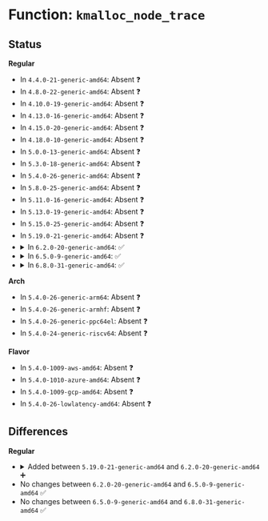 # Function: <code>kmalloc_node_trace</code>

## Status
<b>Regular</b>
<ul>
<li>
In <code>4.4.0-21-generic-amd64</code>: Absent ❓
</li>
<li>
In <code>4.8.0-22-generic-amd64</code>: Absent ❓
</li>
<li>
In <code>4.10.0-19-generic-amd64</code>: Absent ❓
</li>
<li>
In <code>4.13.0-16-generic-amd64</code>: Absent ❓
</li>
<li>
In <code>4.15.0-20-generic-amd64</code>: Absent ❓
</li>
<li>
In <code>4.18.0-10-generic-amd64</code>: Absent ❓
</li>
<li>
In <code>5.0.0-13-generic-amd64</code>: Absent ❓
</li>
<li>
In <code>5.3.0-18-generic-amd64</code>: Absent ❓
</li>
<li>
In <code>5.4.0-26-generic-amd64</code>: Absent ❓
</li>
<li>
In <code>5.8.0-25-generic-amd64</code>: Absent ❓
</li>
<li>
In <code>5.11.0-16-generic-amd64</code>: Absent ❓
</li>
<li>
In <code>5.13.0-19-generic-amd64</code>: Absent ❓
</li>
<li>
In <code>5.15.0-25-generic-amd64</code>: Absent ❓
</li>
<li>
In <code>5.19.0-21-generic-amd64</code>: Absent ❓
</li>
<li>
<details>
<summary>In <code>6.2.0-20-generic-amd64</code>: ✅</summary>

```c
void * kmalloc_node_trace(struct kmem_cache * s, gfp_t gfpflags, int node, size_t size)
```

```json
{
  "name": "kmalloc_node_trace",
  "collision_type": "Unique Global",
  "inline_type": "No",
  "funcs": [
    {
      "addr": 18446744071582652528,
      "name": "kmalloc_node_trace",
      "external": true,
      "loc": "mm/slab_common.c:1072",
      "file": "mm/slab_common.c",
      "inline": "seen, unknown",
      "caller_inline": [],
      "caller_func": [
        "arch/x86/events/amd/core.c:amd_pmu_cpu_prepare",
        "arch/x86/events/amd/core.c:amd_pmu_cpu_prepare",
        "arch/x86/events/intel/core.c:intel_cpuc_prepare",
        "arch/x86/events/intel/core.c:intel_cpuc_prepare",
        "arch/x86/events/intel/core.c:intel_cpuc_prepare",
        "arch/x86/events/intel/ds.c:alloc_pebs_buffer",
        "arch/x86/events/intel/pt.c:pt_addr_filters_init",
        "arch/x86/events/intel/pt.c:pt_buffer_setup_aux",
        "arch/x86/kernel/cpu/resctrl/core.c:domain_add_cpu",
        "arch/x86/kernel/apic/io_apic.c:__add_pin_to_irq_node",
        "arch/x86/kernel/apic/x2apic_uv_x.c:uv_system_init_hub",
        "arch/x86/kernel/apic/x2apic_cluster.c:x2apic_prepare_cpu",
        "arch/x86/platform/uv/uv_irq.c:uv_domain_alloc",
        "arch/x86/platform/uv/uv_nmi.c:uv_nmi_setup_common",
        "kernel/workqueue.c:get_unbound_pool",
        "kernel/workqueue.c:alloc_worker",
        "kernel/smpboot.c:__smpboot_create_thread",
        "kernel/sched/fair.c:alloc_fair_sched_group",
        "kernel/sched/fair.c:alloc_fair_sched_group",
        "kernel/sched/build_utility.c:__sdt_alloc",
        "kernel/irq/irqdesc.c:alloc_desc",
        "kernel/irq/irqdomain.c:irq_domain_push_irq",
        "kernel/irq/irqdomain.c:irq_domain_alloc_irqs_locked",
        "kernel/taskstats.c:add_del_listener",
        "kernel/events/core.c:perf_event_init_cpu",
        "kernel/events/core.c:perf_event_parse_addr_filter",
        "mm/mempool.c:mempool_create",
        "mm/backing-dev.c:bdi_alloc",
        "mm/vmalloc.c:__get_vm_area_node",
        "mm/zswap.c:zswap_dstmem_prepare",
        "mm/zswap.c:zswap_dstmem_prepare",
        "mm/sparse.c:sparse_index_alloc",
        "mm/memcontrol.c:mem_cgroup_init",
        "mm/memcontrol.c:mem_cgroup_alloc",
        "mm/hugetlb_cgroup.c:hugetlb_cgroup_css_alloc",
        "block/elevator.c:elevator_alloc",
        "block/blk-flush.c:blk_alloc_flush_queue",
        "block/blk-mq.c:blk_mq_alloc_hctx",
        "block/blk-mq-tag.c:blk_mq_init_tags",
        "block/genhd.c:__alloc_disk_node",
        "block/blk-cgroup.c:blkg_alloc",
        "block/blk-throttle.c:blk_throtl_init",
        "block/blk-throttle.c:throtl_pd_alloc",
        "block/mq-deadline.c:dd_init_sched",
        "io_uring/io-wq.c:io_wq_create",
        "io_uring/io-wq.c:create_io_worker",
        "lib/sbitmap.c:sbitmap_queue_init_node",
        "drivers/usb/host/xhci-mem.c:xhci_alloc_command",
        "drivers/usb/host/xhci-mem.c:xhci_alloc_command",
        "drivers/usb/host/xhci-mem.c:scratchpad_alloc",
        "drivers/usb/host/xhci-mem.c:xhci_alloc_tt_info",
        "drivers/usb/host/xhci-mem.c:xhci_alloc_stream_info",
        "drivers/usb/host/xhci-mem.c:xhci_alloc_container_ctx",
        "drivers/usb/host/xhci-mem.c:xhci_ring_alloc",
        "drivers/usb/host/xhci-mem.c:xhci_segment_alloc",
        "drivers/md/dm.c:dm_get_table_device",
        "drivers/md/dm-table.c:dm_table_alloc_md_mempools",
        "drivers/md/dm-rq.c:dm_mq_init_request_queue",
        "net/core/page_pool.c:page_pool_create",
        "net/core/skmsg.c:sk_psock_init",
        "net/ipv4/tcp.c:__tcp_alloc_md5sig_pool"
      ]
    }
  ],
  "symbols": [
    {
      "addr": 18446744071582652528,
      "name": "kmalloc_node_trace",
      "section": ".text",
      "bind": "STB_GLOBAL",
      "size": 163
    }
  ]
}
```
</details>
</li>
<li>
<details>
<summary>In <code>6.5.0-9-generic-amd64</code>: ✅</summary>

```c
void * kmalloc_node_trace(struct kmem_cache * s, gfp_t gfpflags, int node, size_t size)
```

```json
{
  "name": "kmalloc_node_trace",
  "collision_type": "Unique Global",
  "inline_type": "No",
  "funcs": [
    {
      "addr": 18446744071582862048,
      "name": "kmalloc_node_trace",
      "external": true,
      "loc": "mm/slab_common.c:1086",
      "file": "mm/slab_common.c",
      "inline": "seen, unknown",
      "caller_inline": [],
      "caller_func": [
        "arch/x86/events/amd/core.c:amd_pmu_cpu_prepare",
        "arch/x86/events/amd/core.c:amd_pmu_cpu_prepare",
        "arch/x86/events/intel/core.c:intel_cpuc_prepare",
        "arch/x86/events/intel/core.c:intel_cpuc_prepare",
        "arch/x86/events/intel/core.c:intel_cpuc_prepare",
        "arch/x86/events/intel/ds.c:alloc_pebs_buffer",
        "arch/x86/events/intel/pt.c:pt_addr_filters_init",
        "arch/x86/events/intel/pt.c:pt_buffer_setup_aux",
        "arch/x86/kernel/cpu/resctrl/core.c:domain_add_cpu",
        "arch/x86/kernel/apic/io_apic.c:__add_pin_to_irq_node",
        "arch/x86/kernel/apic/x2apic_uv_x.c:uv_system_init_hub",
        "arch/x86/kernel/apic/x2apic_cluster.c:alloc_clustermask",
        "arch/x86/platform/uv/uv_irq.c:uv_domain_alloc",
        "arch/x86/platform/uv/uv_nmi.c:uv_nmi_setup_common",
        "kernel/workqueue.c:get_unbound_pool",
        "kernel/workqueue.c:alloc_worker",
        "kernel/smpboot.c:__smpboot_create_thread",
        "kernel/sched/fair.c:alloc_fair_sched_group",
        "kernel/sched/fair.c:alloc_fair_sched_group",
        "kernel/sched/build_utility.c:__sdt_alloc",
        "kernel/irq/irqdesc.c:alloc_desc",
        "kernel/irq/irqdomain.c:irq_domain_push_irq",
        "kernel/irq/irqdomain.c:irq_domain_alloc_irqs_locked",
        "kernel/taskstats.c:add_del_listener",
        "kernel/events/core.c:perf_event_init_cpu",
        "kernel/events/core.c:perf_event_parse_addr_filter",
        "mm/mempool.c:mempool_create",
        "mm/backing-dev.c:bdi_alloc",
        "mm/vmalloc.c:__get_vm_area_node",
        "mm/zswap.c:zswap_dstmem_prepare",
        "mm/zswap.c:zswap_dstmem_prepare",
        "mm/sparse.c:sparse_index_alloc",
        "mm/memcontrol.c:mem_cgroup_init",
        "mm/memcontrol.c:mem_cgroup_alloc",
        "mm/hugetlb_cgroup.c:hugetlb_cgroup_css_alloc",
        "block/elevator.c:elevator_alloc",
        "block/blk-flush.c:blk_alloc_flush_queue",
        "block/blk-mq.c:blk_mq_alloc_hctx",
        "block/blk-mq-tag.c:blk_mq_init_tags",
        "block/genhd.c:__alloc_disk_node",
        "block/blk-cgroup.c:blkg_alloc",
        "block/blk-throttle.c:blk_throtl_init",
        "block/blk-throttle.c:throtl_pd_alloc",
        "block/mq-deadline.c:dd_init_sched",
        "lib/sbitmap.c:sbitmap_queue_init_node",
        "drivers/usb/host/xhci-mem.c:xhci_mem_init",
        "drivers/usb/host/xhci-mem.c:xhci_alloc_command",
        "drivers/usb/host/xhci-mem.c:xhci_alloc_command",
        "drivers/usb/host/xhci-mem.c:scratchpad_alloc",
        "drivers/usb/host/xhci-mem.c:xhci_alloc_tt_info",
        "drivers/usb/host/xhci-mem.c:xhci_alloc_stream_info",
        "drivers/usb/host/xhci-mem.c:xhci_alloc_container_ctx",
        "drivers/usb/host/xhci-mem.c:xhci_ring_alloc",
        "drivers/usb/host/xhci-mem.c:xhci_segment_alloc",
        "drivers/md/dm.c:dm_get_table_device",
        "drivers/md/dm-table.c:dm_table_alloc_md_mempools",
        "drivers/md/dm-rq.c:dm_mq_init_request_queue",
        "net/core/page_pool.c:page_pool_create",
        "net/core/skmsg.c:sk_psock_init",
        "net/ipv4/tcp.c:__tcp_alloc_md5sig_pool"
      ]
    }
  ],
  "symbols": [
    {
      "addr": 18446744071582862048,
      "name": "kmalloc_node_trace",
      "section": ".text",
      "bind": "STB_GLOBAL",
      "size": 163
    }
  ]
}
```
</details>
</li>
<li>
<details>
<summary>In <code>6.8.0-31-generic-amd64</code>: ✅</summary>

```c
void * kmalloc_node_trace(struct kmem_cache * s, gfp_t gfpflags, int node, size_t size)
```

```json
{
  "name": "kmalloc_node_trace",
  "collision_type": "Unique Global",
  "inline_type": "No",
  "funcs": [
    {
      "addr": 18446744071583413568,
      "name": "kmalloc_node_trace",
      "external": true,
      "loc": "mm/slub.c:4017",
      "file": "mm/slub.c",
      "inline": "seen, unknown",
      "caller_inline": [],
      "caller_func": [
        "arch/x86/events/amd/core.c:amd_pmu_cpu_prepare",
        "arch/x86/events/amd/core.c:amd_pmu_cpu_prepare",
        "arch/x86/events/intel/core.c:intel_cpuc_prepare",
        "arch/x86/events/intel/core.c:intel_cpuc_prepare",
        "arch/x86/events/intel/core.c:intel_cpuc_prepare",
        "arch/x86/events/intel/ds.c:alloc_pebs_buffer",
        "arch/x86/events/intel/pt.c:pt_addr_filters_init",
        "arch/x86/events/intel/pt.c:pt_buffer_setup_aux",
        "arch/x86/kernel/cpu/resctrl/core.c:domain_add_cpu",
        "arch/x86/kernel/apic/vector.c:x86_vector_alloc_irqs",
        "arch/x86/kernel/apic/io_apic.c:__add_pin_to_irq_node",
        "arch/x86/kernel/apic/x2apic_uv_x.c:uv_system_init_hub",
        "arch/x86/kernel/apic/x2apic_cluster.c:alloc_clustermask",
        "arch/x86/platform/uv/uv_irq.c:uv_domain_alloc",
        "arch/x86/platform/uv/uv_nmi.c:uv_nmi_setup_common",
        "kernel/workqueue.c:get_unbound_pool",
        "kernel/workqueue.c:alloc_worker",
        "kernel/smpboot.c:__smpboot_create_thread",
        "kernel/sched/fair.c:alloc_fair_sched_group",
        "kernel/sched/fair.c:alloc_fair_sched_group",
        "kernel/sched/build_utility.c:__sdt_alloc",
        "kernel/irq/irqdesc.c:alloc_desc",
        "kernel/irq/irqdomain.c:irq_domain_push_irq",
        "kernel/irq/irqdomain.c:irq_domain_alloc_irqs_locked",
        "kernel/taskstats.c:add_del_listener",
        "kernel/events/core.c:perf_event_init_cpu",
        "kernel/events/core.c:perf_event_parse_addr_filter",
        "mm/mempool.c:mempool_create",
        "mm/shrinker.c:expand_one_shrinker_info",
        "mm/shrinker.c:alloc_shrinker_info",
        "mm/backing-dev.c:bdi_alloc",
        "mm/vmalloc.c:__get_vm_area_node",
        "mm/zswap.c:zswap_cpu_comp_prepare",
        "mm/sparse.c:sparse_index_alloc",
        "mm/memcontrol.c:mem_cgroup_init",
        "mm/memcontrol.c:mem_cgroup_alloc",
        "mm/hugetlb_cgroup.c:hugetlb_cgroup_css_alloc",
        "block/elevator.c:elevator_alloc",
        "block/blk-flush.c:blk_alloc_flush_queue",
        "block/blk-mq.c:blk_mq_alloc_hctx",
        "block/blk-mq-tag.c:blk_mq_init_tags",
        "block/genhd.c:__alloc_disk_node",
        "block/blk-cgroup.c:blkg_alloc",
        "block/blk-throttle.c:blk_throtl_init",
        "block/blk-throttle.c:throtl_pd_alloc",
        "block/mq-deadline.c:dd_init_sched",
        "lib/genalloc.c:gen_pool_create",
        "lib/sbitmap.c:sbitmap_queue_init_node",
        "drivers/usb/host/xhci-mem.c:xhci_alloc_interrupter",
        "drivers/usb/host/xhci-mem.c:xhci_alloc_command",
        "drivers/usb/host/xhci-mem.c:xhci_alloc_command",
        "drivers/usb/host/xhci-mem.c:scratchpad_alloc",
        "drivers/usb/host/xhci-mem.c:xhci_alloc_tt_info",
        "drivers/usb/host/xhci-mem.c:xhci_alloc_stream_info",
        "drivers/usb/host/xhci-mem.c:xhci_alloc_container_ctx",
        "drivers/usb/host/xhci-mem.c:xhci_ring_alloc",
        "drivers/usb/host/xhci-mem.c:xhci_segment_alloc",
        "drivers/md/dm.c:dm_get_table_device",
        "drivers/md/dm-table.c:dm_table_alloc_md_mempools",
        "drivers/md/dm-rq.c:dm_mq_init_request_queue",
        "net/core/page_pool.c:page_pool_create",
        "net/core/skmsg.c:sk_psock_init"
      ]
    }
  ],
  "symbols": [
    {
      "addr": 18446744071583413568,
      "name": "kmalloc_node_trace",
      "section": ".text",
      "bind": "STB_GLOBAL",
      "size": 897
    }
  ]
}
```
</details>
</li>
</ul>
<b>Arch</b>
<ul>
<li>
In <code>5.4.0-26-generic-arm64</code>: Absent ❓
</li>
<li>
In <code>5.4.0-26-generic-armhf</code>: Absent ❓
</li>
<li>
In <code>5.4.0-26-generic-ppc64el</code>: Absent ❓
</li>
<li>
In <code>5.4.0-24-generic-riscv64</code>: Absent ❓
</li>
</ul>
<b>Flavor</b>
<ul>
<li>
In <code>5.4.0-1009-aws-amd64</code>: Absent ❓
</li>
<li>
In <code>5.4.0-1010-azure-amd64</code>: Absent ❓
</li>
<li>
In <code>5.4.0-1009-gcp-amd64</code>: Absent ❓
</li>
<li>
In <code>5.4.0-26-lowlatency-amd64</code>: Absent ❓
</li>
</ul>

## Differences
<b>Regular</b>
<ul>
<li>
<details>
<summary>Added between <code>5.19.0-21-generic-amd64</code> and <code>6.2.0-20-generic-amd64</code> ➕</summary>

```c
void * kmalloc_node_trace(struct kmem_cache * s, gfp_t gfpflags, int node, size_t size)
```
</details>
</li>
<li>
No changes between <code>6.2.0-20-generic-amd64</code> and <code>6.5.0-9-generic-amd64</code> ✅
</li>
<li>
No changes between <code>6.5.0-9-generic-amd64</code> and <code>6.8.0-31-generic-amd64</code> ✅
</li>
</ul>
